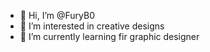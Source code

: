 - 👋 Hi, I’m @FuryB0
- 👀 I’m interested in creative designs
- 🌱 I’m currently learning fir graphic designer

<!---
FuryB0/FuryB0 is a ✨ special ✨ repository because its `README.md` (this file) appears on your GitHub profile.
You can click the Preview link to take a look at your changes.
--->
